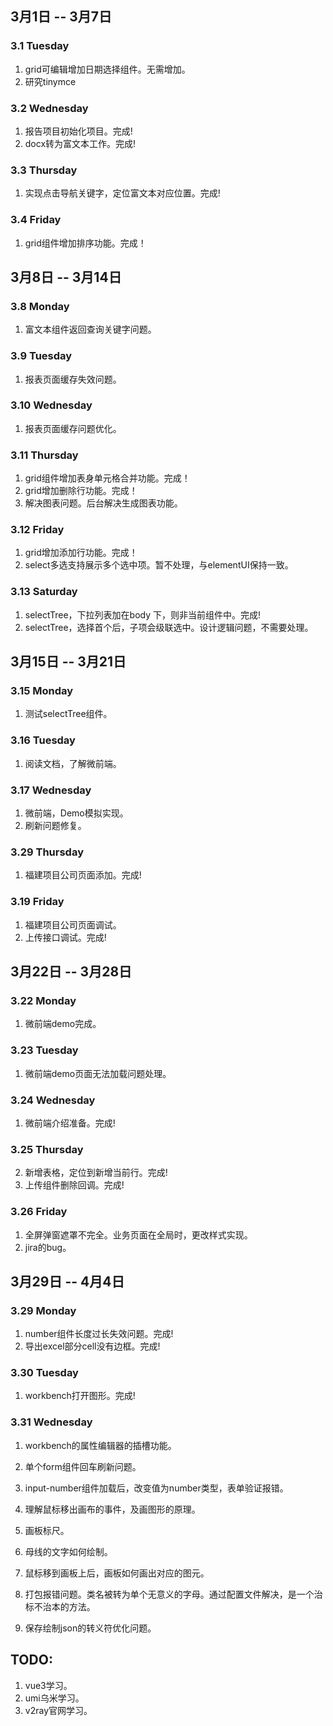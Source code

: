 ## 3月1日 -- 3月7日

### 3.1 Tuesday
1. grid可编辑增加日期选择组件。无需增加。
2. 研究tinymce

### 3.2 Wednesday
1. 报告项目初始化项目。完成!
2. docx转为富文本工作。完成!

### 3.3 Thursday
1. 实现点击导航关键字，定位富文本对应位置。完成!

### 3.4 Friday
1. grid组件增加排序功能。完成！

## 3月8日 -- 3月14日

### 3.8 Monday
1. 富文本组件返回查询关键字问题。

### 3.9 Tuesday
1. 报表页面缓存失效问题。

### 3.10 Wednesday
1. 报表页面缓存问题优化。

### 3.11 Thursday
1. grid组件增加表身单元格合并功能。完成！
2. grid增加删除行功能。完成！
3. 解决图表问题。后台解决生成图表功能。

### 3.12 Friday
1. grid增加添加行功能。完成！
2. select多选支持展示多个选中项。暂不处理，与elementUI保持一致。

### 3.13 Saturday
1. selectTree，下拉列表加在body	下，则非当前组件中。完成!
2. selectTree，选择首个后，子项会级联选中。设计逻辑问题，不需要处理。

## 3月15日 -- 3月21日

### 3.15 Monday
1. 测试selectTree组件。

### 3.16 Tuesday
1. 阅读文档，了解微前端。

### 3.17 Wednesday
1. 微前端，Demo模拟实现。
2. 刷新问题修复。

### 3.29 Thursday
1. 福建项目公司页面添加。完成!

### 3.19 Friday
1. 福建项目公司页面调试。
2. 上传接口调试。完成!


## 3月22日 -- 3月28日

### 3.22 Monday
1. 微前端demo完成。

### 3.23 Tuesday
1. 微前端demo页面无法加载问题处理。

### 3.24 Wednesday
1. 微前端介绍准备。完成!

### 3.25 Thursday
2. 新增表格，定位到新增当前行。完成!
3. 上传组件删除回调。完成!

### 3.26 Friday
1. 全屏弹窗遮罩不完全。业务页面在全局时，更改样式实现。
2. jira的bug。

## 3月29日 -- 4月4日

### 3.29 Monday
1. number组件长度过长失效问题。完成!
2. 导出excel部分cell没有边框。完成!

### 3.30 Tuesday
1. workbench打开图形。完成!

### 3.31 Wednesday
1. workbench的属性编辑器的插槽功能。

1. 单个form组件回车刷新问题。
1. input-number组件加载后，改变值为number类型，表单验证报错。
1. 理解鼠标移出画布的事件，及画图形的原理。
1. 画板标尺。
1. 母线的文字如何绘制。
1. 鼠标移到画板上后，画板如何画出对应的图元。
1. 打包报错问题。类名被转为单个无意义的字母。通过配置文件解决，是一个治标不治本的方法。
1. 保存绘制json的转义符优化问题。

## TODO:
1. vue3学习。
2. umi乌米学习。
3. v2ray官网学习。